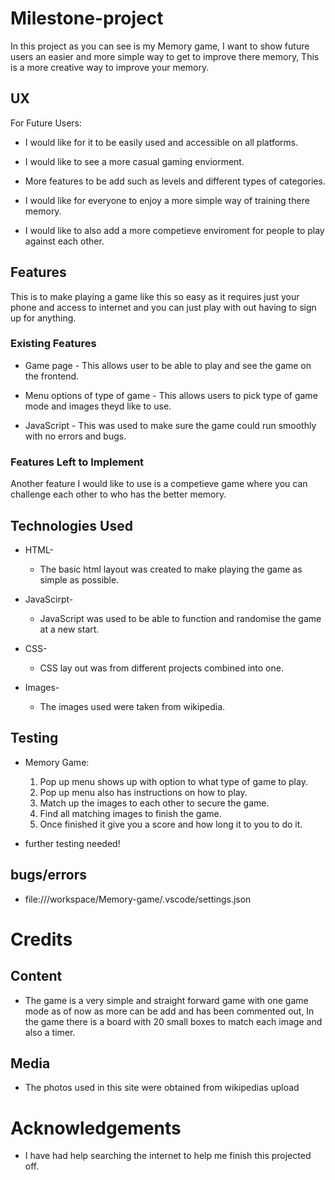 # Milestone-project

In this project as you can see is my Memory game, I want to show future users an easier and more simple
way to get to improve there memory, This is a more creative way to improve your memory.

## UX
For Future Users:

* I would like for it to be easily used and accessible on all platforms.

* I would like to see a more casual gaming enviorment.

* More features to be add such as levels and different types of categories.

* I would like for everyone to enjoy a more simple way of training there memory.

* I would like to also add a more competieve enviroment for people to play against each other.

## Features

This is to make playing a game like this so easy as it requires just your phone and access to 
internet and you can just play with out having to sign up for anything.

### Existing Features

* Game page - This allows user to be able to play and see the game on the frontend.

* Menu options of type of game - This allows users to pick type of game mode and images theyd like to use.

* JavaScript - This was used to make sure the game could run smoothly with no errors and bugs.

### Features Left to Implement
Another feature I would like to use is a competieve game where you can challenge each other to who has the better memory.

## Technologies Used

* HTML-
   * The basic html layout was created to make playing the game as simple as possible.

* JavaScirpt-
   * JavaScript was used to be able to function and randomise the game at a new start.

* CSS-
   * CSS lay out was from different projects combined into one.

* Images-
    * The images used were taken from wikipedia.

## Testing

* Memory Game:
   1. Pop up menu shows up with option to what type of game to play.
   2. Pop up menu also has instructions on how to play.
   3. Match up the images to each other to secure the game.
   4. Find all matching images to finish the game.
   5. Once finished it give you a score and how long it to you to do it.

* further testing needed!

## bugs/errors
   
   * file:///workspace/Memory-game/.vscode/settings.json

# Credits

## Content
   
   * The game is a very simple and straight forward game with one game mode as of now as more can be add and has been commented out,
   In the game there is a board with 20 small boxes to match each image and also a timer.

## Media
   
   * The photos used in this site were obtained from wikipedias upload
# Acknowledgements
   
   * I have had help searching the internet to help me finish this projected off.